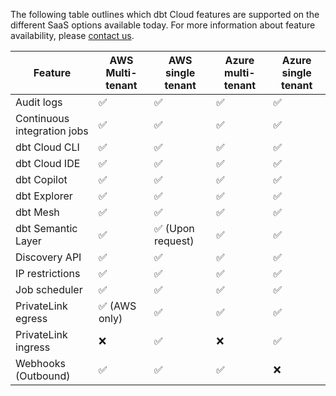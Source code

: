 The following table outlines which dbt Cloud features are supported on the different SaaS options available today. For more information about feature availability, please [contact us](https://www.getdbt.com/contact/).

| Feature                       | AWS Multi-tenant | AWS single tenant     |Azure multi-tenant   | Azure single tenant | 
|-------------------------------|------------------|-----------------------|---------------------|---------------------|
| Audit logs                    | ✅               | ✅                     | ✅                  | ✅                  |  
| Continuous integration jobs   | ✅               | ✅                     | ✅                  | ✅                  |
| dbt Cloud CLI                 | ✅               | ✅                     | ✅                  | ✅                  |
| dbt Cloud IDE                 | ✅               | ✅                     | ✅                  | ✅                  |
| dbt Copilot                   | ✅               | ✅                     | ✅                  | ✅                  |
| dbt Explorer                  | ✅               | ✅                     | ✅                  | ✅                  |
| dbt Mesh                      | ✅               | ✅                     | ✅                  | ✅                  |
| dbt Semantic Layer            | ✅               | ✅ (Upon request)      | ✅                  | ✅                  |
| Discovery API                 | ✅               | ✅                     | ✅                  | ✅                  |  
| IP restrictions               | ✅               | ✅                     | ✅                  | ✅                  |
| Job scheduler                 | ✅               | ✅                     | ✅                  | ✅                  |
| PrivateLink egress            | ✅ (AWS only)    | ✅                     | ✅                  | ✅                  |
| PrivateLink ingress           | ❌               | ✅                     | ❌                  | ✅                  |
| Webhooks (Outbound)           | ✅               | ✅                     | ✅                  | ❌                  |
